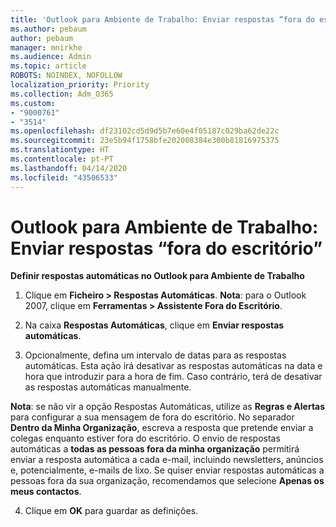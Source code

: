 ```yaml
---
title: 'Outlook para Ambiente de Trabalho: Enviar respostas “fora do escritório”'
ms.author: pebaum
author: pebaum
manager: mnirkhe
ms.audience: Admin
ms.topic: article
ROBOTS: NOINDEX, NOFOLLOW
localization_priority: Priority
ms.collection: Adm_O365
ms.custom:
- "9000761"
- "3514"
ms.openlocfilehash: df23102cd5d9d5b7e60e4f05187c029ba62de22c
ms.sourcegitcommit: 23e5b94f1758bfe202008384e300b81816975375
ms.translationtype: HT
ms.contentlocale: pt-PT
ms.lasthandoff: 04/14/2020
ms.locfileid: "43506533"
---
```

# <a name="outlook-desktop-send-out-of-office-replies"></a>Outlook para Ambiente de Trabalho: Enviar respostas “fora do escritório”

**Definir respostas automáticas no Outlook para Ambiente de Trabalho**

1. Clique em **Ficheiro > Respostas Automáticas**. **Nota**: para o Outlook 2007, clique em **Ferramentas > Assistente Fora do Escritório**.

2. Na caixa **Respostas Automáticas**, clique em **Enviar respostas automáticas**.

3. Opcionalmente, defina um intervalo de datas para as respostas automáticas. Esta ação irá desativar as respostas automáticas na data e hora que introduzir para a hora de fim. Caso contrário, terá de desativar as respostas automáticas manualmente.

**Nota**: se não vir a opção Respostas Automáticas, utilize as **Regras e Alertas** para configurar a sua mensagem de fora do escritório. No separador **Dentro da Minha Organização**, escreva a resposta que pretende enviar a colegas enquanto estiver fora do escritório. O envio de respostas automáticas a **todas as pessoas fora da minha organização** permitirá enviar a resposta automática a cada e-mail, incluindo newsletters, anúncios e, potencialmente, e-mails de lixo. Se quiser enviar respostas automáticas a pessoas fora da sua organização, recomendamos que selecione **Apenas os meus contactos**.

4. Clique em **OK** para guardar as definições.
